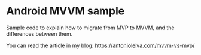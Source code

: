 # Android MVVM sample

Sample code to explain how to migrate from MVP to MVVM, and the differences between them.

You can read the article in my blog: https://antonioleiva.com/mvvm-vs-mvp/
